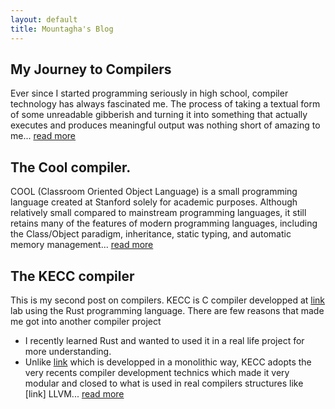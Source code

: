 ```yaml
---
layout: default
title: Mountagha's Blog
---
```


## My Journey to Compilers

Ever since I started programming seriously in high school, compiler technology has always fascinated me. The process of taking a textual form of some unreadable gibberish and turning it into something that actually executes and produces meaningful output was nothing short of amazing to me... [read more](./cool-page.md)

## The Cool compiler.

COOL (Classroom Oriented Object Language) is a small programming language created at Stanford solely for academic purposes. Although relatively small compared to mainstream programming languages, it still retains many of the features of modern programming languages, including the Class/Object paradigm, inheritance, static typing, and automatic memory management... [read more](./cool-compiler.md)


## The KECC compiler
This is my second post on compilers. 
KECC is C compiler developped at [link](KAIST) lab using the Rust programming language. There are few reasons that made me got into another compiler project 
* I recently learned Rust and wanted to used it in a real life project for more understanding.
* Unlike [link](COOL) which is developped in a monolithic way, KECC adopts the very recents compiler development technics which made it very modular and closed to what is used in real compilers structures like [link] LLVM... [read more](./kecc-compiler.md)